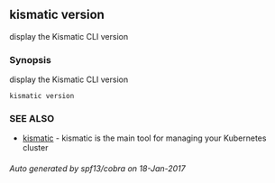 ## kismatic version

display the Kismatic CLI version

### Synopsis


display the Kismatic CLI version

```
kismatic version
```

### SEE ALSO
* [kismatic](kismatic.md)	 - kismatic is the main tool for managing your Kubernetes cluster

###### Auto generated by spf13/cobra on 18-Jan-2017
